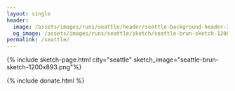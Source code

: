 ```yaml
---
layout: single
header:
  image: /assets/images/runs/seattle/header/seattle-background-header-2048x900.png
  og_image: /assets/images/runs/seattle/sketch/seattle-brun-sketch-1200x893.png
permalink: /seattle/
---
```


{% include sketch-page.html city="seattle" sketch_image="seattle-brun-sketch-1200x893.png"%} 

{% include donate.html %}  
  
  
